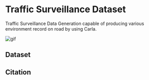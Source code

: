 # Traffic Surveillance Dataset
Traffic Surveillance Data Generation capable of producing various environment record on road by using Carla.

![gif](traffic_surveillance_intersection.gif)

## Dataset



## Citation  
